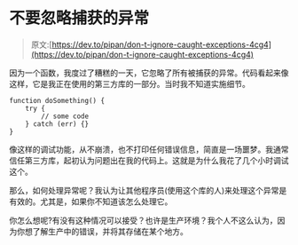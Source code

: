 # 不要忽略捕获的异常

> 原文:[https://dev.to/pipan/don-t-ignore-caught-exceptions-4cg4](https://dev.to/pipan/don-t-ignore-caught-exceptions-4cg4)

因为一个函数，我度过了糟糕的一天，它忽略了所有被捕获的异常。代码看起来像这样，它是我正在使用的第三方库的一部分。当时我不知道实施细节。

```
function doSomething() {
    try {
        // some code
    } catch (err) {}
} 
```

像这样的调试功能，从不崩溃，也不打印任何错误信息，简直是一场噩梦。我通常信任第三方库，起初认为问题出在我的代码上。这就是为什么我花了几个小时调试这个。

那么，如何处理异常呢？我认为让其他程序员(使用这个库的人)来处理这个异常是有效的。尤其是，如果你不知道该怎么处理它。

你怎么想呢?有没有这种情况可以接受？也许是生产环境？我个人不这么认为，因为你想了解生产中的错误，并将其存储在某个地方。